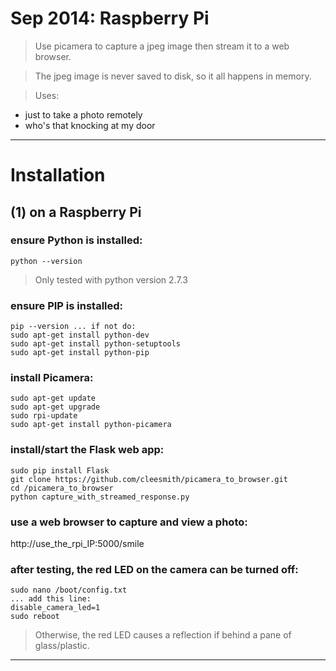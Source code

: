 # Sep 2014: Raspberry Pi
> Use picamera to capture a jpeg image then stream it to a web browser. 

> The jpeg image is never saved to disk, so it all happens in memory.

> Uses:
* just to take a photo remotely
* who's that knocking at my door

***

# Installation

## (1) on a Raspberry Pi

### ensure Python is installed:
```
python --version
```
> Only tested with python version 2.7.3

### ensure PIP is installed:
```
pip --version ... if not do:
sudo apt-get install python-dev
sudo apt-get install python-setuptools
sudo apt-get install python-pip
```

### install Picamera:
```
sudo apt-get update
sudo apt-get upgrade
sudo rpi-update
sudo apt-get install python-picamera
```

### install/start the Flask web app:
```
sudo pip install Flask
git clone https://github.com/cleesmith/picamera_to_browser.git
cd /picamera_to_browser
python capture_with_streamed_response.py
```

### use a web browser to capture and view a photo:
http://use_the_rpi_IP:5000/smile

### after testing, the red LED on the camera can be turned off:
```
sudo nano /boot/config.txt
... add this line:
disable_camera_led=1
sudo reboot
```
> Otherwise, the red LED causes a reflection if behind a pane of glass/plastic.

***
